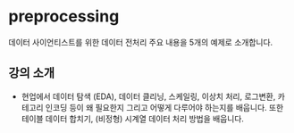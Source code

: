 # preprocessing
데이터 사이언티스트를 위한 데이터 전처리 주요 내용을 5개의 예제로 소개합니다.

## 강의 소개
- 현업에서 데이터 탐색 (EDA), 데이터 클리닝, 스케일링, 이상치 처리, 로그변환, 카테고리 인코딩 등이 왜 필요한지 그리고 어떻게 다루어야 하는지를 배웁니다. 또한 테이블 데이터 합치기, (비정형) 시계열 데이터 처리 방법을 배웁니다.
